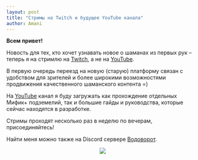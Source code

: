 ```yaml
---    
layout: post    
title: "Стримы на Twitch и будущее YouTube канала"    
author: Amani
---    
```


**Всем привет!**

Новость для тех, кто хочет узнавать новое о шаманах из первых рук – теперь я на стримлю на [Twitch](https://www.twitch.tv/amanizandalari), а не на [YouTube](https://www.youtube.com/Amanizandalari).

В первую очередь переезд на новую (старую) платформу связан с удобством для зрителей и более широкими возможностями продвижения качественного шаманского контента =)

На [YouTube](https://www.youtube.com/Amanizandalari) канал я буду загружать как прохождение отдельных Мифик+ подземелий, так и большие гайды и руководства, которые сейчас находятся в разработке.

Стримы проходят несколько раз в неделю по вечерам, присоединяйтесь!

Найти меня можно также на Discord сервере [Водоворот](https://discord.gg/vodovorot).

<p align="center" width="100%">
    <img src="https://cdn.discordapp.com/attachments/721452625286922290/829627325053927484/unknown.png"> 
</p>
